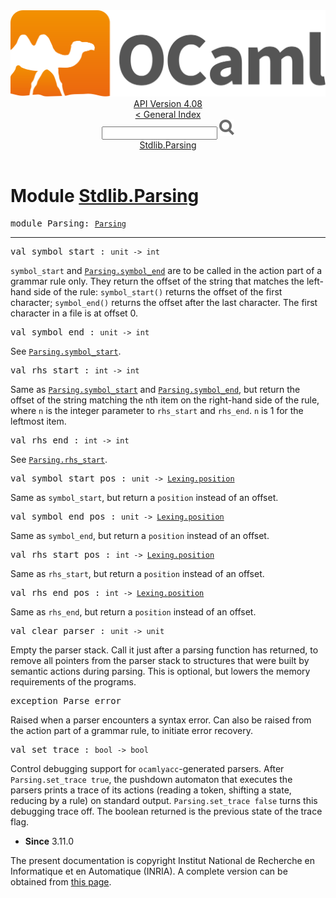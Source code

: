 <!-- ((! set title API !)) ((! set documentation !)) ((! set api !)) ((! set nobreadcrumb !)) -->
<div class="api"><header><nav class="toc brand"><a class="brand" href="https://ocaml.org/"><img src="colour-logo-gray.svg" class="svg" alt="OCaml"></a></nav><nav class="toc"><div class="toc_version"><a href="/docs" id="version-select">API Version 4.08</a></div><a href="index.html">&lt; General Index</a><div class="api_search"><input type="text" name="apisearch" id="api_search" oninput="mySearch(false);" onkeypress="this.oninput();" onclick="this.oninput();" onpaste="this.oninput();">
<img src="search_icon.svg" alt="Search" class="svg" onclick="mySearch(false)"></div>
<div id="search_results"></div><div class="toc_title"><a href="#top">Stdlib.Parsing</a></div><ul></ul></nav></header>

<h1>Module <a href="type_Stdlib.Parsing.html">Stdlib.Parsing</a></h1>

<pre><span id="MODULEParsing"><span class="keyword">module</span> Parsing</span>: <code class="type"><a href="Parsing.html">Parsing</a></code></pre><hr width="100%">

<pre><span id="VALsymbol_start"><span class="keyword">val</span> symbol_start</span> : <code class="type">unit -&gt; int</code></pre><div class="info ">
<div class="info-desc">
<p><code class="code">symbol_start</code> and <a href="Parsing.html#VALsymbol_end"><code class="code"><span class="constructor">Parsing</span>.symbol_end</code></a> are to be called in the
   action part of a grammar rule only. They return the offset of the
   string that matches the left-hand side of the rule: <code class="code">symbol_start()</code>
   returns the offset of the first character; <code class="code">symbol_end()</code> returns the
   offset after the last character. The first character in a file is at
   offset 0.</p>
</div>
</div>

<pre><span id="VALsymbol_end"><span class="keyword">val</span> symbol_end</span> : <code class="type">unit -&gt; int</code></pre><div class="info ">
<div class="info-desc">
<p>See <a href="Parsing.html#VALsymbol_start"><code class="code"><span class="constructor">Parsing</span>.symbol_start</code></a>.</p>
</div>
</div>

<pre><span id="VALrhs_start"><span class="keyword">val</span> rhs_start</span> : <code class="type">int -&gt; int</code></pre><div class="info ">
<div class="info-desc">
<p>Same as <a href="Parsing.html#VALsymbol_start"><code class="code"><span class="constructor">Parsing</span>.symbol_start</code></a> and <a href="Parsing.html#VALsymbol_end"><code class="code"><span class="constructor">Parsing</span>.symbol_end</code></a>, but
   return the offset of the string matching the <code class="code">n</code>th item on the
   right-hand side of the rule, where <code class="code">n</code> is the integer parameter
   to <code class="code">rhs_start</code> and <code class="code">rhs_end</code>. <code class="code">n</code> is 1 for the leftmost item.</p>
</div>
</div>

<pre><span id="VALrhs_end"><span class="keyword">val</span> rhs_end</span> : <code class="type">int -&gt; int</code></pre><div class="info ">
<div class="info-desc">
<p>See <a href="Parsing.html#VALrhs_start"><code class="code"><span class="constructor">Parsing</span>.rhs_start</code></a>.</p>
</div>
</div>

<pre><span id="VALsymbol_start_pos"><span class="keyword">val</span> symbol_start_pos</span> : <code class="type">unit -&gt; <a href="Lexing.html#TYPEposition">Lexing.position</a></code></pre><div class="info ">
<div class="info-desc">
<p>Same as <code class="code">symbol_start</code>, but return a <code class="code">position</code> instead of an offset.</p>
</div>
</div>

<pre><span id="VALsymbol_end_pos"><span class="keyword">val</span> symbol_end_pos</span> : <code class="type">unit -&gt; <a href="Lexing.html#TYPEposition">Lexing.position</a></code></pre><div class="info ">
<div class="info-desc">
<p>Same as <code class="code">symbol_end</code>, but return a <code class="code">position</code> instead of an offset.</p>
</div>
</div>

<pre><span id="VALrhs_start_pos"><span class="keyword">val</span> rhs_start_pos</span> : <code class="type">int -&gt; <a href="Lexing.html#TYPEposition">Lexing.position</a></code></pre><div class="info ">
<div class="info-desc">
<p>Same as <code class="code">rhs_start</code>, but return a <code class="code">position</code> instead of an offset.</p>
</div>
</div>

<pre><span id="VALrhs_end_pos"><span class="keyword">val</span> rhs_end_pos</span> : <code class="type">int -&gt; <a href="Lexing.html#TYPEposition">Lexing.position</a></code></pre><div class="info ">
<div class="info-desc">
<p>Same as <code class="code">rhs_end</code>, but return a <code class="code">position</code> instead of an offset.</p>
</div>
</div>

<pre><span id="VALclear_parser"><span class="keyword">val</span> clear_parser</span> : <code class="type">unit -&gt; unit</code></pre><div class="info ">
<div class="info-desc">
<p>Empty the parser stack. Call it just after a parsing function
   has returned, to remove all pointers from the parser stack
   to structures that were built by semantic actions during parsing.
   This is optional, but lowers the memory requirements of the
   programs.</p>
</div>
</div>

<pre><span id="EXCEPTIONParse_error"><span class="keyword">exception</span> Parse_error</span></pre>
<div class="info ">
<div class="info-desc">
<p>Raised when a parser encounters a syntax error.
   Can also be raised from the action part of a grammar rule,
   to initiate error recovery.</p>
</div>
</div>

<pre><span id="VALset_trace"><span class="keyword">val</span> set_trace</span> : <code class="type">bool -&gt; bool</code></pre><div class="info ">
<div class="info-desc">
<p>Control debugging support for <code class="code">ocamlyacc</code>-generated parsers.
    After <code class="code"><span class="constructor">Parsing</span>.set_trace&nbsp;<span class="keyword">true</span></code>, the pushdown automaton that
    executes the parsers prints a trace of its actions (reading a token,
    shifting a state, reducing by a rule) on standard output.
    <code class="code"><span class="constructor">Parsing</span>.set_trace&nbsp;<span class="keyword">false</span></code> turns this debugging trace off.
    The boolean returned is the previous state of the trace flag.</p>
</div>
<ul class="info-attributes">
<li><b>Since</b> 3.11.0</li>
</ul>
</div>

<div class="copyright">The present documentation is copyright Institut National de Recherche en Informatique et en Automatique (INRIA). A complete version can be obtained from <a href="http://caml.inria.fr/pub/docs/manual-ocaml/">this page</a>.</div></div>
